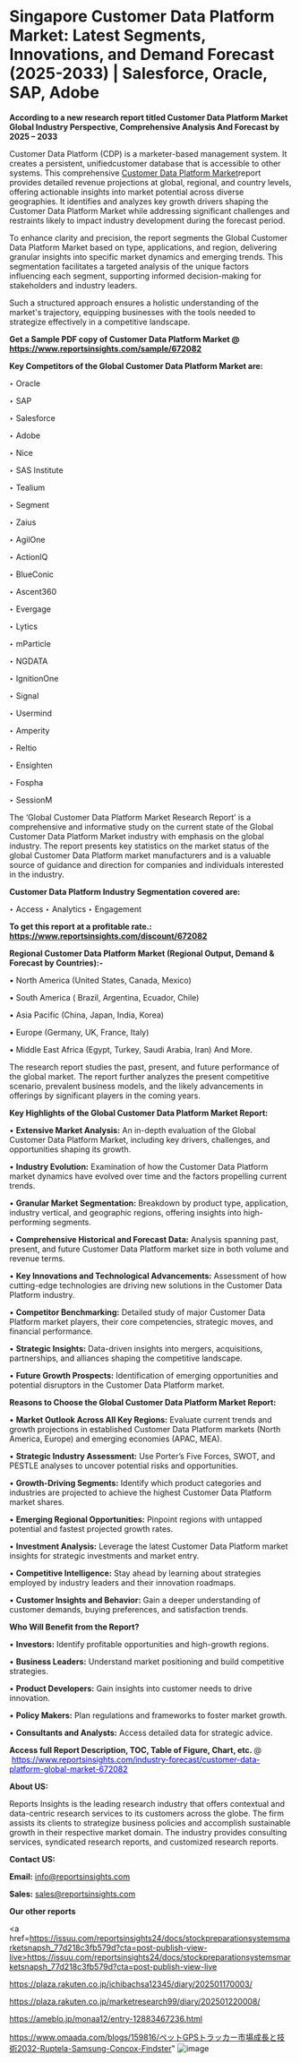 # Singapore Customer Data Platform Market: Latest Segments, Innovations, and Demand Forecast (2025-2033) | Salesforce, Oracle, SAP, Adobe

<strong>According to a new research report titled Customer Data Platform Market Global Industry Perspective, Comprehensive Analysis And Forecast by 2025 – 2033</strong>

Customer Data Platform (CDP) is a marketer-based management system. It creates a persistent, unifiedcustomer database that is accessible to other systems. This comprehensive <a href=https://www.reportsinsights.com/sample/672082>Customer Data Platform Market</a>report provides detailed revenue projections at global, regional, and country levels, offering actionable insights into market potential across diverse geographies. It identifies and analyzes key growth drivers shaping the Customer Data Platform Market while addressing significant challenges and restraints likely to impact industry development during the forecast period.

To enhance clarity and precision, the report segments the Global Customer Data Platform Market based on type, applications, and region, delivering granular insights into specific market dynamics and emerging trends. This segmentation facilitates a targeted analysis of the unique factors influencing each segment, supporting informed decision-making for stakeholders and industry leaders.

Such a structured approach ensures a holistic understanding of the market's trajectory, equipping businesses with the tools needed to strategize effectively in a competitive landscape.

<strong>Get a Sample PDF copy of Customer Data Platform Market </strong><strong>@<a href=https://www.reportsinsights.com/sample/672082 style=color:#0000ff;> https://www.reportsinsights.com/sample/672082</a></strong></font>

<strong>Key Competitors of the Global Customer Data Platform Market are:</strong>

‣ Oracle

‣ SAP

‣ Salesforce

‣ Adobe

‣ Nice

‣ SAS Institute

‣ Tealium

‣ Segment

‣ Zaius

‣ AgilOne

‣ ActionIQ

‣ BlueConic

‣ Ascent360

‣ Evergage

‣ Lytics

‣ mParticle

‣ NGDATA

‣ IgnitionOne

‣ Signal

‣ Usermind

‣ Amperity

‣ Reltio

‣ Ensighten

‣ Fospha

‣ SessionM

The ‘Global Customer Data Platform Market Research Report’ is a comprehensive and informative study on the current state of the Global Customer Data Platform Market industry with emphasis on the global industry. The report presents key statistics on the market status of the global Customer Data Platform market manufacturers and is a valuable source of guidance and direction for companies and individuals interested in the industry.

<strong>Customer Data Platform Industry Segmentation covered are:</strong>

‣ Access
‣ Analytics
‣ Engagement

<strong>To get this report at a profitable rate.: <a href=https://www.reportsinsights.com/discount/672082 style=color:#0000ff;>https://www.reportsinsights.com/discount/672082</a></strong></font>

<strong>Regional Customer Data Platform Market (Regional Output, Demand &amp; Forecast by Countries):-</strong>

• North America (United States, Canada, Mexico)

• South America ( Brazil, Argentina, Ecuador, Chile)

• Asia Pacific (China, Japan, India, Korea)

• Europe (Germany, UK, France, Italy)

• Middle East Africa (Egypt, Turkey, Saudi Arabia, Iran) And More.

The research report studies the past, present, and future performance of the global market. The report further analyzes the present competitive scenario, prevalent business models, and the likely advancements in offerings by significant players in the coming years.

<strong>Key Highlights of the Global Customer Data Platform Market Report:</strong>

• <strong>Extensive Market Analysis:</strong> An in-depth evaluation of the Global Customer Data Platform Market, including key drivers, challenges, and opportunities shaping its growth.

• <strong>Industry Evolution:</strong> Examination of how the Customer Data Platform market dynamics have evolved over time and the factors propelling current trends.

• <strong>Granular Market Segmentation:</strong> Breakdown by product type, application, industry vertical, and geographic regions, offering insights into high-performing segments.

• <strong>Comprehensive Historical and Forecast Data:</strong> Analysis spanning past, present, and future Customer Data Platform market size in both volume and revenue terms.

• <strong>Key Innovations and Technological Advancements:</strong> Assessment of how cutting-edge technologies are driving new solutions in the Customer Data Platform industry.

• <strong>Competitor Benchmarking:</strong> Detailed study of major Customer Data Platform market players, their core competencies, strategic moves, and financial performance.

• <strong>Strategic Insights:</strong> Data-driven insights into mergers, acquisitions, partnerships, and alliances shaping the competitive landscape.

• <strong>Future Growth Prospects:</strong> Identification of emerging opportunities and potential disruptors in the Customer Data Platform market.

<strong>Reasons to Choose the Global Customer Data Platform Market Report:</strong>

• <strong>Market Outlook Across All Key Regions:</strong> Evaluate current trends and growth projections in established Customer Data Platform markets (North America, Europe) and emerging economies (APAC, MEA).

• <strong>Strategic Industry Assessment:</strong> Use Porter’s Five Forces, SWOT, and PESTLE analyses to uncover potential risks and opportunities.

• <strong>Growth-Driving Segments:</strong> Identify which product categories and industries are projected to achieve the highest Customer Data Platform market shares.

• <strong>Emerging Regional Opportunities:</strong> Pinpoint regions with untapped potential and fastest projected growth rates.

• <strong>Investment Analysis:</strong> Leverage the latest Customer Data Platform market insights for strategic investments and market entry.

• <strong>Competitive Intelligence:</strong> Stay ahead by learning about strategies employed by industry leaders and their innovation roadmaps.

• <strong>Customer Insights and Behavior:</strong> Gain a deeper understanding of customer demands, buying preferences, and satisfaction trends.

<strong>Who Will Benefit from the Report?</strong>

• <strong>Investors:</strong> Identify profitable opportunities and high-growth regions.

• <strong>Business Leaders:</strong> Understand market positioning and build competitive strategies.

• <strong>Product Developers:</strong> Gain insights into customer needs to drive innovation.

• <strong>Policy Makers:</strong> Plan regulations and frameworks to foster market growth.

• <strong>Consultants and Analysts:</strong> Access detailed data for strategic advice.
</ul>
<strong>Access full Report Description, TOC, Table of Figure, Chart, etc. </strong>@  <a href=https://www.reportsinsights.com/industry-forecast/customer-data-platform-global-market-672082 style=color:#0000ff;>https://www.reportsinsights.com/industry-forecast/customer-data-platform-global-market-672082</a></font>

<strong><strong>About US</strong>:</strong>

Reports Insights is the leading research industry that offers contextual and data-centric research services to its customers across the globe. The firm assists its clients to strategize business policies and accomplish sustainable growth in their respective market domain. The industry provides consulting services, syndicated research reports, and customized research reports.

<strong>Contact US:</strong>

<p class=""""><b>Email:</b> <a href=mailto:info@reportsinsights.com>info@reportsinsights.com</a></p>
<p class=""""><b>Sales:</b> <a href=mailto:sales@reportsinsights.com>sales@reportsinsights.com</a></p>

<strong>Our other reports</strong>

<a href=https://issuu.com/reportsinsights24/docs/stockpreparationsystemsmarketsnapsh_77d218c3fb579d?cta=post-publish-view-live>https://issuu.com/reportsinsights24/docs/stockpreparationsystemsmarketsnapsh_77d218c3fb579d?cta=post-publish-view-live</a>

<a href=https://plaza.rakuten.co.jp/ichibachsa12345/diary/202501170003/>https://plaza.rakuten.co.jp/ichibachsa12345/diary/202501170003/</a>

<a href=https://plaza.rakuten.co.jp/marketresearch99/diary/202501220008/>https://plaza.rakuten.co.jp/marketresearch99/diary/202501220008/</a>

<a href=https://ameblo.jp/monaa12/entry-12883467236.html>https://ameblo.jp/monaa12/entry-12883467236.html</a>

<a href=https://www.omaada.com/blogs/159816/ペットGPSトラッカー市場成長と技術2032-Ruptela-Samsung-Concox-Findster>https://www.omaada.com/blogs/159816/ペットGPSトラッカー市場成長と技術2032-Ruptela-Samsung-Concox-Findster</a>"
![image](https://github.com/user-attachments/assets/a46513b4-3ad8-4d63-885f-2feee9867a33)
